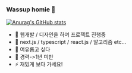 ### Wassup homie 👋

[![Anurag's GitHub stats](https://github-readme-stats.vercel.app/api?jidole02=anuraghazra)](https://github.com/anuraghazra/github-readme-stats)

- 🔭 웹개발 / 디자인을 하며 프로젝트 진행중
- 🌱 next.js / typescript / react.js / 알고리즘 etc...
- 🤔 여유롭고 싶다
- 💬 경력->1년 미만
- ⚡ 재밌게 보다 가세요!
